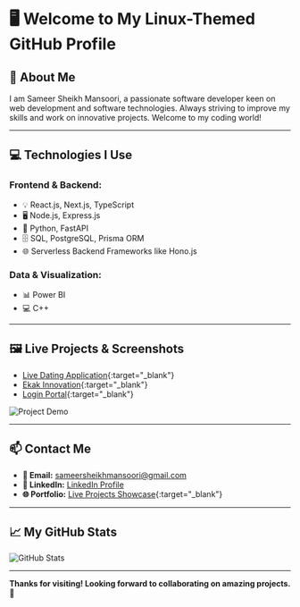 # 🖥️ **Welcome to My Linux-Themed GitHub Profile**  

## 💾 **About Me**  
I am Sameer Sheikh Mansoori, a passionate software developer keen on web development and software technologies. Always striving to improve my skills and work on innovative projects. Welcome to my coding world!  

---

## 💻 **Technologies I Use**  

### **Frontend & Backend:**  
- 💡 React.js, Next.js, TypeScript  
- 🖥️ Node.js, Express.js  
- 🐍 Python, FastAPI  
- 🗄️ SQL, PostgreSQL, Prisma ORM  
- 🌐 Serverless Backend Frameworks like Hono.js  

### **Data & Visualization:**  
- 📊 Power BI  
- 💻 C++  

---

## 🖼️ **Live Projects & Screenshots**  
- [Live Dating Application](https://live-dating-application.onrender.com/){:target="_blank"}  
- [Ekak Innovation](https://ekak-innovation-2.vercel.app/){:target="_blank"}  
- [Login Portal](https://tubular-bavarois-a8c7fc.netlify.app/login){:target="_blank"}  

![Project Demo](https://media.giphy.com/media/xT0xeJpnrWC4XWblEk/giphy.gif)  

---

## 📫 **Contact Me**  
- **📧 Email:** sameersheikhmansoori@gmail.com  
- **💼 LinkedIn:** [LinkedIn Profile](https://www.linkedin.com/in/sameer-sheikh-mansoori)  
- **🌐 Portfolio:** [Live Projects Showcase](https://showoffsameer.netlify.app/){:target="_blank"}  

---

## 📈 **My GitHub Stats**  
![GitHub Stats](https://github-readme-stats.vercel.app/api?username=sameer1sheikh2mansoori3&show_icons=true&theme=radical)  

---

**Thanks for visiting! Looking forward to collaborating on amazing projects. 🚀**
